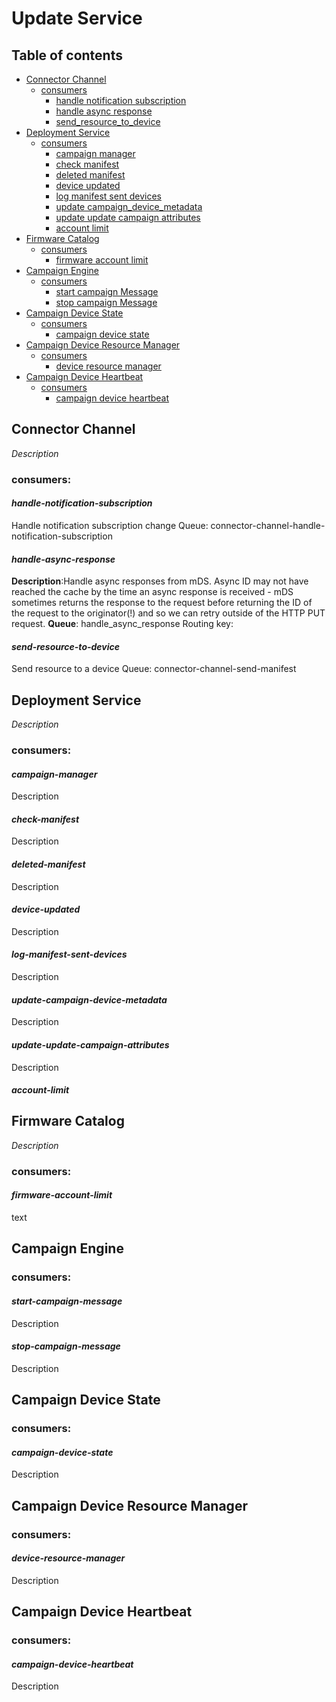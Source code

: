 
# Update Service

## Table of contents

- [Connector Channel](#connector-channel)
    * [consumers](#consumers)
        + [handle notification subscription](#handle-notification-subscription)
        + [handle async response](#handle-async-response)
        + [send_resource_to_device](#send-resource-to-device)        
- [Deployment Service](#deployment-service)
    * [consumers](#consumers)
        + [campaign manager](#campaign-manager)
        + [check manifest](#check-manifest)
        + [deleted manifest](#deleted-manifest)   
        + [device updated](#device-updated)
        + [log manifest sent devices](#log-manifest-sent-devices)
        + [update campaign_device_metadata](#update-campaign-device-metadata)
        + [update update campaign attributes](#update-update-campaign-attributes)
        + [account limit](#account-limit)        
- [Firmware Catalog](#firmware-catalog)
    * [consumers](#consumers)
        + [firmware account limit](#firmware-account-limit)
- [Campaign Engine](#campaign-engine)
    * [consumers](#consumers)
        + [start campaign Message](#start-campaign-message)
        + [stop campaign Message](#stop-campaign-message)
- [Campaign Device State](#campaign-device-state)
    * [consumers](#consumers)
        + [campaign device state](#campaign-device-state)
- [Campaign Device Resource Manager](#campaign-device-resource-manager)
    * [consumers](#consumers)
        + [device resource manager](#device-resource-manager)
- [Campaign Device Heartbeat](#campaign-device-heartbeat)
    * [consumers](#consumers)
        + [campaign device heartbeat](#campaign-device-heartbeat)
  


## **Connector Channel**
*Description*

### **consumers**:

#### *handle-notification-subscription*
 Handle notification subscription change
 Queue: connector-channel-handle-notification-subscription
 
#### *handle-async-response*
  **Description**:Handle async responses from mDS.
 Async ID may not have reached the cache by the time an async response is
 received - mDS sometimes returns the response to the request before returning the ID of the request to the
 originator(!) and so we can retry outside of the HTTP PUT request.
 **Queue**: handle_async_response
 Routing key: 

#### *send-resource-to-device*
 Send resource to a device
 Queue: connector-channel-send-manifest

## **Deployment Service**
*Description*

### **consumers**:

#### *campaign-manager*
Description

#### *check-manifest*
Description

#### *deleted-manifest*
Description

#### *device-updated*
Description

#### *log-manifest-sent-devices*
Description

#### *update-campaign-device-metadata*
Description

#### *update-update-campaign-attributes*
Description

#### *account-limit*

## **Firmware Catalog**
*Description*

### **consumers**:

#### *firmware-account-limit*
 text
 
## **Campaign Engine**
### **consumers**:

#### *start-campaign-message*
Description

#### *stop-campaign-message*
Description

## **Campaign Device State**
### **consumers**:

#### *campaign-device-state*
Description

## **Campaign Device Resource Manager**
### **consumers**:

#### *device-resource-manager*
Description

## **Campaign Device Heartbeat**
### **consumers**:

#### *campaign-device-heartbeat*
Description

